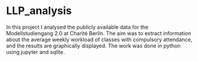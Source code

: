 # LLP_analysis
In this project I analysed the publicly available data for the Modellstudiengang 2.0 at Charité Berlin. 
The aim was to extract information about the average weekly workload of classes with compulsory attendance, and the results are graphically displayed. The work was done in python using jupyter and sqlite.
